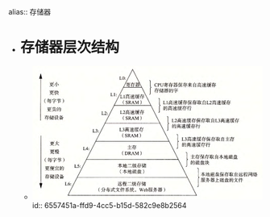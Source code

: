 alias:: 存储器

- # 存储器层次结构
	- ![image.png](../assets/image_1700218244475_0.png)
	  id:: 6557451a-ffd9-4cc5-b15d-582c9e8b2564